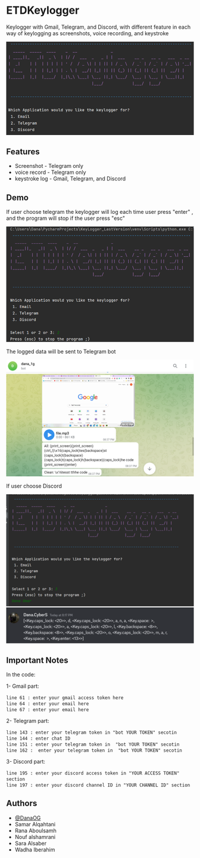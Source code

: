 # ETDKeylogger
Keylogger with Gmail, Telegram, and Discord, with different feature in each way of keylogging as screenshots, voice recording, and keystroke 

![Logo](https://github.com/DanaOG/ETDKeylogger/blob/main/Logo.png)

## Features

- Screenshot    - Telegram only
- voice record  - Telegram only
- keystroke log - Gmail, Telegram, and Discord 

## Demo

If user choose telegram 
the keylogger will log each time user press "enter" , and the program will stop if the user press "esc"

![](https://github.com/DanaOG/ETDKeylogger/blob/main/Tele.png)

The logged data will be sent to Telegram bot 

![](https://github.com/DanaOG/ETDKeylogger/blob/main/Tele2.png)

If user choose Discord 

![](https://github.com/DanaOG/ETDKeylogger/blob/main/Discord.png)
![](https://github.com/DanaOG/ETDKeylogger/blob/main/Discord2.png)

## Important Notes  

In the code:

1- Gmail part:

    line 61 : enter your gmail access token here
    line 64 : enter your email here
    line 67 : enter your email here

2- Telegram part:

    line 143 : enter your telegram token in "bot YOUR TOKEN" secotin  
    line 144 : enter chat ID
    line 151 : enter your telegram token in  "bot YOUR TOKEN" secotin  
    line 162 :  enter your telegram token in  "bot YOUR TOKEN" secotin  

3- Discord part:

    line 195 : enter your discord access token in "YOUR ACCESS TOKEN" section 
    line 197 : enter your discord channel ID in "YOUR CHANNEL ID" section 

## Authors

- [@DanaOG](https://www.github.com/DanaOG)
- Samar Alqahtani
- Rana Aboulsamh
- Nouf alshamrani
- Sara Alsaber
- Wadha Iberahim 
